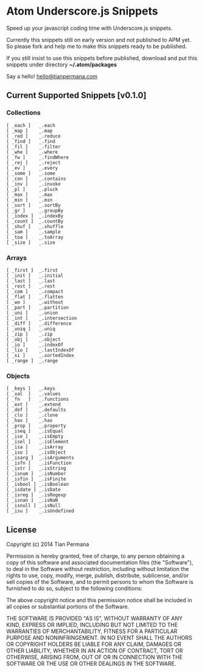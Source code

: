 # Atom Underscore.js Snippets

Speed up your javascript coding time with Underscore.js snippets.

Currently this snippets still on early version and not published to APM yet. So please fork and help me to make this snippets ready to be published.

If you still insist to use this snippets before published, download and put this snippets under directory **~/.atom/packages**

Say a hello! hello@tianpermana.com


## Current Supported Snippets [v0.1.0]

### Collections


```
[ _each ] 	_.each
[ _map ]	_.map
[ _red ]	_.reduce
[ _find ]	_.find
[ _fil ]	_.filter
[ _whe ]	_.where
[ _fw ]		_.findWhere
[ _rej ]	_.reject
[ _ev ]		_.every
[ _some ]	_.some
[ _con ]	_.contains
[ _inv ]	_.invoke
[ _pl ]		_.pluck
[ _max ]	_.max
[ _min ]	_.min
[ _sort ]	_.sortBy
[ _gr ]		_.groupBy
[ _index ]	_.indexBy
[ _count ]	_.countBy
[ _shuf ]	_.shuffle
[ _sam ]	_.sample
[ _toa ]	_.toArray
[ _size ] 	_.size
```

### Arrays

```
[ _first ]	_.first
[ _init ]	_.initial
[ _last ]	_.last
[ _rest ]	_.rest
[ _com ]	_.compact
[ _flat ]	_.flatten
[ _wo ]		_.without
[ _part ]	_.partition
[ _uni ]	_.union
[ _int ]	_.intersection
[ _diff ]	_.difference
[ _uniq ]	_.uniq
[ _zip ]	_.zip
[ _obj ]	_.object
[ _io ]		_.indexOf
[ _lio ]	_.lastIndexOf
[ _si ]		_.sortedIndex
[ _range ]	_.range
```


### Objects

```
[ _keys ]	_.keys
[ _val	]	_.values
[ _fn	]	_.functions
[ _ext ]	_.extend
[ _def ]	_.defaults
[ _clo ]	_.clone
[ _has ]	_.has
[ _prop ]	_.property
[ _iseq ]	_.isEqual
[ _ise ]	_.isEmpty
[ _isel ]	_.isElement
[ _isa ]	_.isArray
[ _iso ]	_.isObject
[ _isarg ]	_.isArguments
[ _isfn ]	_.isFunction
[ _istr ]	_.isString
[ _isnum ]	_.isNumber
[ _isfin ]	_.isFinite
[ _isbool ]	_.isBoolean
[ _isdate ]	_.isDate
[ _isreg ]	_.isRegexp
[ _isnan ]	_.isNaN
[ _isnull ]	_.isNull
[ _isu ]	_.isUndefined
```

## License

Copyright (c) 2014 Tian Permana

Permission is hereby granted, free of charge, to any person obtaining
a copy of this software and associated documentation files (the
"Software"), to deal in the Software without restriction, including
without limitation the rights to use, copy, modify, merge, publish,
distribute, sublicense, and/or sell copies of the Software, and to
permit persons to whom the Software is furnished to do so, subject to
the following conditions:

The above copyright notice and this permission notice shall be
included in all copies or substantial portions of the Software.

THE SOFTWARE IS PROVIDED "AS IS", WITHOUT WARRANTY OF ANY KIND,
EXPRESS OR IMPLIED, INCLUDING BUT NOT LIMITED TO THE WARRANTIES OF
MERCHANTABILITY, FITNESS FOR A PARTICULAR PURPOSE AND
NONINFRINGEMENT. IN NO EVENT SHALL THE AUTHORS OR COPYRIGHT HOLDERS BE
LIABLE FOR ANY CLAIM, DAMAGES OR OTHER LIABILITY, WHETHER IN AN ACTION
OF CONTRACT, TORT OR OTHERWISE, ARISING FROM, OUT OF OR IN CONNECTION
WITH THE SOFTWARE OR THE USE OR OTHER DEALINGS IN THE SOFTWARE.
